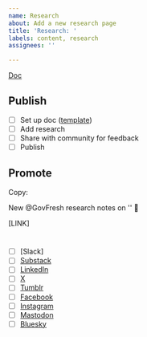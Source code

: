 ```yaml
---
name: Research
about: Add a new research page
title: 'Research: '
labels: content, research
assignees: ''

---
```


[Doc]()

## Publish
- [ ] Set up doc ([template](https://docs.google.com/document/d/1GdhZmFvKs7QUWCZ9bt55_Qoe_RGAHN4_FxLOGhxDgDs/edit?usp=sharing))
- [ ] Add research
- [ ] Share with community for feedback
- [ ] Publish

## Promote

Copy:

New @GovFresh research notes on '' 🔬

[LINK]

#

- [ ] [Slack]
- [ ] [Substack](https://govfresh.substack.com/)
- [ ] [LinkedIn](https://www.linkedin.com/company/govfresh)
- [ ] [X](https://www.x.com/govfresh)
- [ ] [Tumblr](https://govfresh.tumblr.com/)
- [ ] [Facebook](https://www.facebook.com/govfresh)
- [ ] [Instagram](https://www.instagram.com/govfresh)
- [ ] [Mastodon](https://mastodon.social/@govfresh)
- [ ] [Bluesky](https://bsky.app/profile/govfresh.bsky.social)
